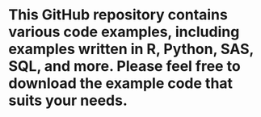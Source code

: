 # This GitHub repository contains various code examples, including examples written in R, Python, SAS, SQL, and more. Please feel free to download the example code that suits your needs.
